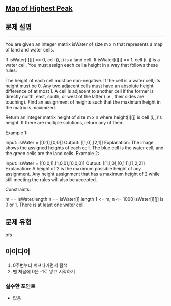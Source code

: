 [Map of Highest Peak](https://leetcode.com/problems/map-of-highest-peak/description/?envType=daily-question&envId=2025-01-22)
---
## 문제 설명
---
You are given an integer matrix isWater of size m x n that represents a map of land and water cells.

If isWater[i][j] == 0, cell (i, j) is a land cell.
If isWater[i][j] == 1, cell (i, j) is a water cell.
You must assign each cell a height in a way that follows these rules:

The height of each cell must be non-negative.
If the cell is a water cell, its height must be 0.
Any two adjacent cells must have an absolute height difference of at most 1. A cell is adjacent to another cell if the former is directly north, east, south, or west of the latter (i.e., their sides are touching).
Find an assignment of heights such that the maximum height in the matrix is maximized.

Return an integer matrix height of size m x n where height[i][j] is cell (i, j)'s height. If there are multiple solutions, return any of them.

 

Example 1:



Input: isWater = [[0,1],[0,0]]
Output: [[1,0],[2,1]]
Explanation: The image shows the assigned heights of each cell.
The blue cell is the water cell, and the green cells are the land cells.
Example 2:



Input: isWater = [[0,0,1],[1,0,0],[0,0,0]]
Output: [[1,1,0],[0,1,1],[1,2,2]]
Explanation: A height of 2 is the maximum possible height of any assignment.
Any height assignment that has a maximum height of 2 while still meeting the rules will also be accepted.
 

Constraints:

m == isWater.length
n == isWater[i].length
1 <= m, n <= 1000
isWater[i][j] is 0 or 1.
There is at least one water cell.

## 문제 유형

bfs

## 아이디어

1. 0주변부터 퍼져나가면서 탐색
2. 맨 처음에 0은 -1로 넣고 시작하기

### 실수한 포인트
- 없음
